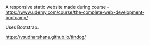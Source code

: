 A responsive static website made during course - https://www.udemy.com/course/the-complete-web-development-bootcamp/

Uses Bootstrap.

https://vsudharshana.github.io/tindog/
